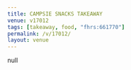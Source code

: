 ```yaml
---
title: CAMPSIE SNACKS TAKEAWAY
venue: v17012
tags: [takeaway, food, "fhrs:661770"]
permalink: /v/17012/
layout: venue
---
```

null